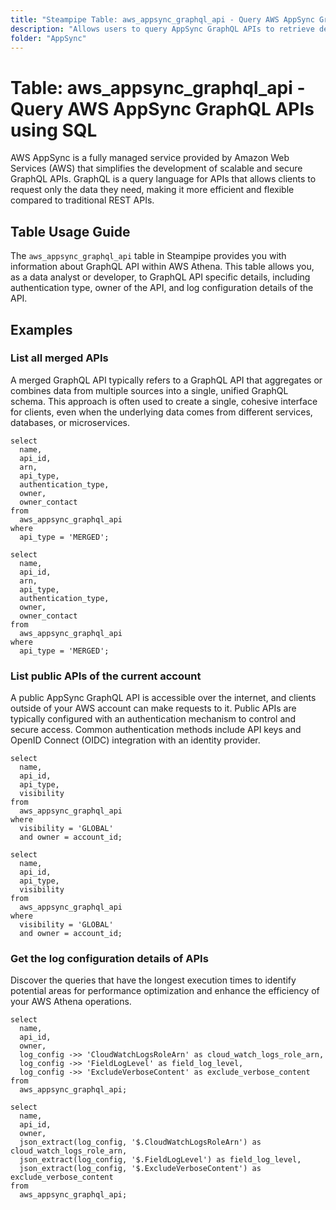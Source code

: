 ```yaml
---
title: "Steampipe Table: aws_appsync_graphql_api - Query AWS AppSync GraphQL API using SQL"
description: "Allows users to query AppSync GraphQL APIs to retrieve detailed information about each individual GraphQL API."
folder: "AppSync"
---
```


# Table: aws_appsync_graphql_api - Query AWS AppSync GraphQL APIs using SQL

AWS AppSync is a fully managed service provided by Amazon Web Services (AWS) that simplifies the development of scalable and secure GraphQL APIs. GraphQL is a query language for APIs that allows clients to request only the data they need, making it more efficient and flexible compared to traditional REST APIs.

## Table Usage Guide

The `aws_appsync_graphql_api` table in Steampipe provides you with information about GraphQL API within AWS Athena. This table allows you, as a data analyst or developer, to GraphQL API specific details, including authentication type, owner of the API, and log configuration details of the API.

## Examples

### List all merged APIs
A merged GraphQL API typically refers to a GraphQL API that aggregates or combines data from multiple sources into a single, unified GraphQL schema. This approach is often used to create a single, cohesive interface for clients, even when the underlying data comes from different services, databases, or microservices.

```sql+postgres
select
  name,
  api_id,
  arn,
  api_type,
  authentication_type,
  owner,
  owner_contact
from
  aws_appsync_graphql_api
where
  api_type = 'MERGED';
```

```sql+sqlite
select
  name,
  api_id,
  arn,
  api_type,
  authentication_type,
  owner,
  owner_contact
from
  aws_appsync_graphql_api
where
  api_type = 'MERGED';
```

### List public APIs of the current account
A public AppSync GraphQL API is accessible over the internet, and clients outside of your AWS account can make requests to it. Public APIs are typically configured with an authentication mechanism to control and secure access. Common authentication methods include API keys and OpenID Connect (OIDC) integration with an identity provider.

```sql+postgres
select
  name,
  api_id,
  api_type,
  visibility
from
  aws_appsync_graphql_api
where
  visibility = 'GLOBAL'
  and owner = account_id;
```

```sql+sqlite
select
  name,
  api_id,
  api_type,
  visibility
from
  aws_appsync_graphql_api
where
  visibility = 'GLOBAL'
  and owner = account_id;
```

### Get the log configuration details of APIs
Discover the queries that have the longest execution times to identify potential areas for performance optimization and enhance the efficiency of your AWS Athena operations.

```sql+postgres
select
  name,
  api_id,
  owner,
  log_config ->> 'CloudWatchLogsRoleArn' as cloud_watch_logs_role_arn,
  log_config ->> 'FieldLogLevel' as field_log_level,
  log_config ->> 'ExcludeVerboseContent' as exclude_verbose_content
from
  aws_appsync_graphql_api;
```

```sql+sqlite
select
  name,
  api_id,
  owner,
  json_extract(log_config, '$.CloudWatchLogsRoleArn') as cloud_watch_logs_role_arn,
  json_extract(log_config, '$.FieldLogLevel') as field_log_level,
  json_extract(log_config, '$.ExcludeVerboseContent') as exclude_verbose_content
from
  aws_appsync_graphql_api;
```